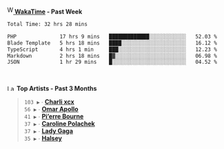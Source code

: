 <img src="https://github.com/dxnter/dxnter/assets/17434202/67b21fa4-d36d-46f9-9dec-f23d976b00ef" alt="WakaTime Logo" width="14" height="18"/><a href="https://wakatime.com/@dxnter" target="_blank"><strong> WakaTime</strong></a><strong> - Past Week</strong>

<!--START_SECTION:waka-->

```txt
Total Time: 32 hrs 28 mins

PHP              17 hrs 9 mins   █████████████░░░░░░░░░░░░   52.03 %
Blade Template   5 hrs 18 mins   ████░░░░░░░░░░░░░░░░░░░░░   16.12 %
TypeScript       4 hrs 1 min     ███░░░░░░░░░░░░░░░░░░░░░░   12.23 %
Markdown         2 hrs 18 mins   █▓░░░░░░░░░░░░░░░░░░░░░░░   06.98 %
JSON             1 hr 29 mins    █░░░░░░░░░░░░░░░░░░░░░░░░   04.52 %
```

<!--END_SECTION:waka-->

<br/>

<!--START_LASTFM_ARTISTS:{"period": "3month", "rows": 6}-->
<a href="https://last.fm" target="_blank"><img src="https://user-images.githubusercontent.com/17434202/215290617-e793598d-d7c9-428f-9975-156db1ba89cc.svg" alt="Last.fm Logo" width="18" height="13"/></a> **Top Artists - Past 3 Months**

> `103 ▶️` ∙ **[Charli xcx](https://www.last.fm/music/Charli+xcx)**<br/>
> `56 ▶️` ∙ **[Omar Apollo](https://www.last.fm/music/Omar+Apollo)**<br/>
> `41 ▶️` ∙ **[Pi’erre Bourne](https://www.last.fm/music/Pi%E2%80%99erre+Bourne)**<br/>
> `37 ▶️` ∙ **[Caroline Polachek](https://www.last.fm/music/Caroline+Polachek)**<br/>
> `37 ▶️` ∙ **[Lady Gaga](https://www.last.fm/music/Lady+Gaga)**<br/>
> `35 ▶️` ∙ **[Halsey](https://www.last.fm/music/Halsey)**<br/>
<!--END_LASTFM_ARTISTS-->
